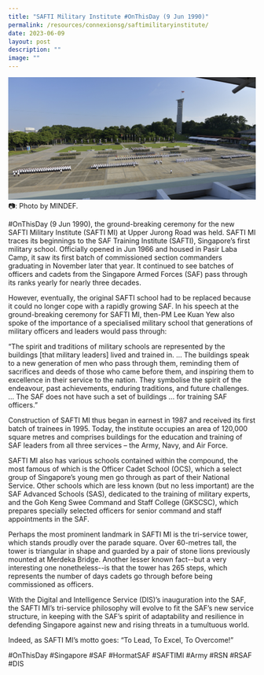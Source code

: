```yaml
---
title: "SAFTI Military Institute #OnThisDay (9 Jun 1990)"
permalink: /resources/connexionsg/saftimilitaryinstitute/
date: 2023-06-09
layout: post
description: ""
image: ""
---
```

![](/images/connexionsg/2023/ground%20breaking%20safti.jpg)
📷: Photo by MINDEF.

#OnThisDay (9 Jun 1990), the ground-breaking ceremony for the new SAFTI Military Institute (SAFTI MI) at Upper Jurong Road was held.
SAFTI MI traces its beginnings to the SAF Training Institute (SAFTI), Singapore’s first military school. Officially opened in Jun 1966 and housed in Pasir Laba Camp, it saw its first batch of commissioned section commanders graduating in November later that year. It continued to see batches of officers and cadets from the Singapore Armed Forces (SAF) pass through its ranks yearly for nearly three decades.

However, eventually, the original SAFTI school had to be replaced because it could no longer cope with a rapidly growing SAF. In his speech at the ground-breaking ceremony for SAFTI MI, then-PM Lee Kuan Yew also spoke of the importance of a specialised military school that generations of military officers and leaders would pass through:

“The spirit and traditions of military schools are represented by the buildings [that military leaders] lived and trained in. … The buildings speak to a new generation of men who pass through them, reminding them of sacrifices and deeds of those who came before them, and inspiring them to excellence in their service to the nation. They symbolise the spirit of the endeavour, past achievements, enduring traditions, and future challenges. ... The SAF does not have such a set of buildings … for training SAF officers.”

Construction of SAFTI MI thus began in earnest in 1987 and received its first batch of trainees in 1995. Today, the institute occupies an area of 120,000 square metres and comprises buildings for the education and training of SAF leaders from all three services – the Army, Navy, and Air Force.

SAFTI MI also has various schools contained within the compound, the most famous of which is the Officer Cadet School (OCS), which a select group of Singapore’s young men go through as part of their National Service. Other schools which are less known (but no less important) are the SAF Advanced Schools (SAS), dedicated to the training of military experts, and the Goh Keng Swee Command and Staff College (GKSCSC), which prepares specially selected officers for senior command and staff appointments in the SAF.

Perhaps the most prominent landmark in SAFTI MI is the tri-service tower, which stands proudly over the parade square. Over 60-metres tall, the tower is triangular in shape and guarded by a pair of stone lions previously mounted at Merdeka Bridge. Another lesser known fact--but a very interesting one nonetheless--is that the tower has 265 steps, which represents the number of days cadets go through before being commissioned as officers.

With the Digital and Intelligence Service (DIS)’s inauguration into the SAF, the SAFTI MI’s tri-service philosophy will evolve to fit the SAF’s new service structure, in keeping with the SAF’s spirit of adaptability and resilience in defending Singapore against new and rising threats in a tumultuous world.

Indeed, as SAFTI MI’s motto goes: “To Lead, To Excel, To Overcome!”

#OnThisDay #Singapore #SAF #HormatSAF #SAFTIMI #Army #RSN #RSAF #DIS